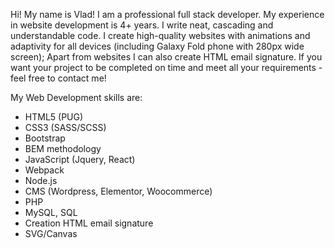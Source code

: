 Hi!
My name is Vlad!
I am a professional full stack developer.
My experience in website development is 4+ years.
I write neat, cascading and understandable code.
I create high-quality websites with animations and adaptivity for all devices (including Galaxy Fold phone with 280px wide screen);
Apart from websites I can also create HTML email signature.
If you want your project to be completed on time and meet all your requirements - feel free to contact me!

My Web Development skills are:
- HTML5 (PUG)
- CSS3 (SASS/SCSS)
- Bootstrap
- BEM methodology
- JavaScript (Jquery, React)
- Webpack
- Node.js
- CMS (Wordpress, Elementor, Woocommerce)
- PHP
- MySQL, SQL
- Creation HTML email signature
- SVG/Canvas
